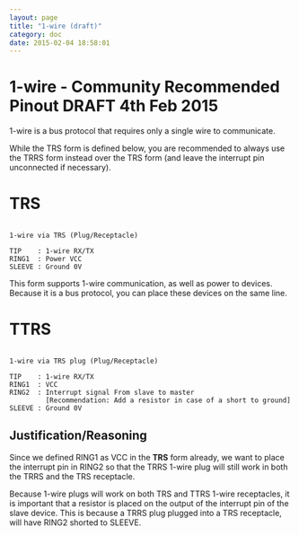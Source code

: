 ```yaml
---
layout: page
title: "1-wire (draft)"
category: doc
date: 2015-02-04 18:58:01
---
```



# 1-wire - Community Recommended Pinout DRAFT 4th Feb 2015 

1-wire is a bus protocol that requires only a single wire to communicate.

While the TRS form is defined below, you are recommended to always use the TRRS form instead over the TRS form (and leave the interrupt pin unconnected if necessary).

# TRS


```ascii-diagram

1-wire via TRS (Plug/Receptacle)

TIP    : 1-wire RX/TX
RING1  : Power VCC
SLEEVE : Ground 0V

```

This form supports 1-wire communication, as well as power to devices. Because it is a bus protocol, you can place these devices on the same line. 

# TTRS

```ascii-diagram

1-wire via TRS plug (Plug/Receptacle)

TIP    : 1-wire RX/TX
RING1  : VCC
RING2  : Interrupt signal From slave to master
         [Recommendation: Add a resistor in case of a short to ground]
SLEEVE : Ground 0V

```

## Justification/Reasoning

Since we defined RING1 as VCC in the **TRS** form already, we want to place the interrupt pin in RING2 so that the TRRS 1-wire plug will still work in both the TRRS and the TRS receptacle. 

Because 1-wire plugs will work on both TRS and TTRS 1-wire receptacles, it is important that a resistor is placed on the output of the interrupt pin of the slave device. This is because a TRRS plug plugged into a TRS receptacle, will have RING2 shorted to SLEEVE. 

